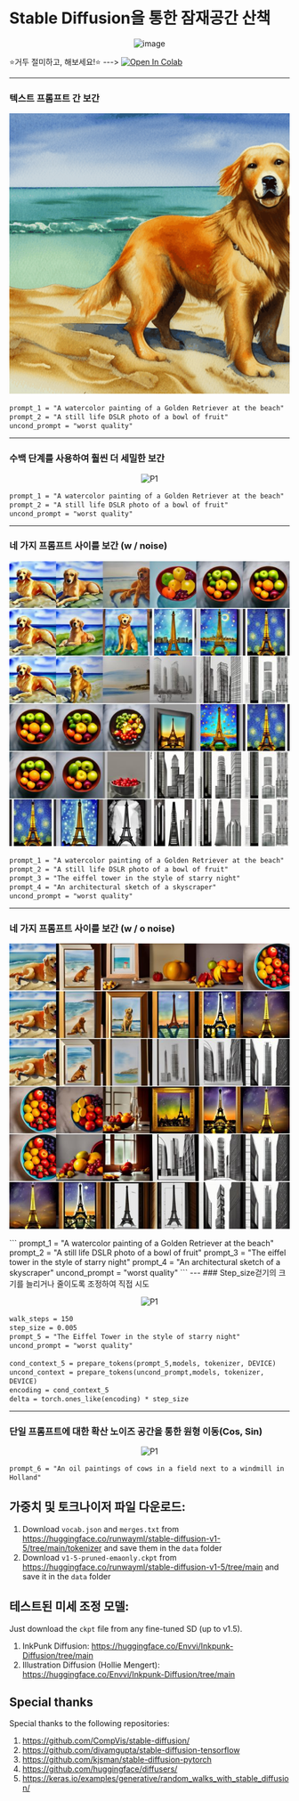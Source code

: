 # Stable Diffusion을 통한 잠재공간 산책

<p align="center"><img src="https://github.com/ugiugi0823/pytorch-stable-diffusion-korean/assets/106899647/d10881c1-391e-4599-b2b5-b40b570e75e6" alt="image"></p>



⭐️거두 절미하고, 해보세요!⭐️
 ---> <a href="https://colab.research.google.com/drive/1Li66ZpHs_XLDQw9lcYD7WNmqpvRFqfon">
    <img src="https://colab.research.google.com/img/colab_favicon.ico" width="30" height="30" alt="Open In Colab"/>
</a>





---
### 텍스트 프롬프트 간 보간
<p align="center">
  <img src="./sd/src/P1.gif" alt="P1">
</p>

```
prompt_1 = "A watercolor painting of a Golden Retriever at the beach"
prompt_2 = "A still life DSLR photo of a bowl of fruit"
uncond_prompt = "worst quality"
```
---
### 수백 단계를 사용하여 훨씬 더 세밀한 보간
<p align="center">
  <img src="./sd/src/P2_resized.gif" alt="P1">
</p>

```
prompt_1 = "A watercolor painting of a Golden Retriever at the beach"
prompt_2 = "A still life DSLR photo of a bowl of fruit"
uncond_prompt = "worst quality"
```

---
### 네 가지 프롬프트 사이를 보간 (w / noise)
<p align="center">
  <img src="./sd/src/P3.jpg" alt="P3">
</p>

```
prompt_1 = "A watercolor painting of a Golden Retriever at the beach"
prompt_2 = "A still life DSLR photo of a bowl of fruit"
prompt_3 = "The eiffel tower in the style of starry night"
prompt_4 = "An architectural sketch of a skyscraper"
uncond_prompt = "worst quality"
```


---
### 네 가지 프롬프트 사이를 보간 (w / o noise)
<p align="center">
  <img src="./sd/src/P4.jpg" alt="P4">
</p>
```
prompt_1 = "A watercolor painting of a Golden Retriever at the beach"
prompt_2 = "A still life DSLR photo of a bowl of fruit"
prompt_3 = "The eiffel tower in the style of starry night"
prompt_4 = "An architectural sketch of a skyscraper"
uncond_prompt = "worst quality"
```
---
### Step_size걷기의 크기를 늘리거나 줄이도록 조정하여 직접 시도
<p align="center">
  <img src="./sd/src/P5_resized.gif" alt="P1">

```
walk_steps = 150
step_size = 0.005
prompt_5 = "The Eiffel Tower in the style of starry night"
uncond_prompt = "worst quality"

cond_context_5 = prepare_tokens(prompt_5,models, tokenizer, DEVICE)
uncond_context = prepare_tokens(uncond_prompt,models, tokenizer, DEVICE)
encoding = cond_context_5
delta = torch.ones_like(encoding) * step_size
```

---
###  단일 프롬프트에 대한 확산 노이즈 공간을 통한 원형 이동(Cos, Sin)
<p align="center">
  <img src="./sd/src/P6_resized.gif" alt="P1">

```
prompt_6 = "An oil paintings of cows in a field next to a windmill in Holland"
```



## 가중치 및 토크나이저 파일 다운로드:

1. Download `vocab.json` and `merges.txt` from https://huggingface.co/runwayml/stable-diffusion-v1-5/tree/main/tokenizer and save them in the `data` folder
2. Download `v1-5-pruned-emaonly.ckpt` from https://huggingface.co/runwayml/stable-diffusion-v1-5/tree/main and save it in the `data` folder

## 테스트된 미세 조정 모델:

Just download the `ckpt` file from any fine-tuned SD (up to v1.5).

1. InkPunk Diffusion: https://huggingface.co/Envvi/Inkpunk-Diffusion/tree/main
2. Illustration Diffusion (Hollie Mengert): https://huggingface.co/Envvi/Inkpunk-Diffusion/tree/main

## Special thanks

Special thanks to the following repositories:

1. https://github.com/CompVis/stable-diffusion/
1. https://github.com/divamgupta/stable-diffusion-tensorflow
1. https://github.com/kjsman/stable-diffusion-pytorch
1. https://github.com/huggingface/diffusers/
2. https://keras.io/examples/generative/random_walks_with_stable_diffusion/

